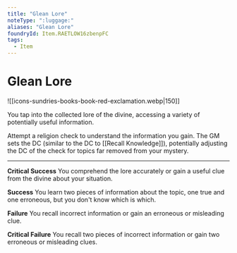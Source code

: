 ```yaml
---
title: "Glean Lore"
noteType: ":luggage:"
aliases: "Glean Lore"
foundryId: Item.RAETLOW16zbenpFC
tags:
  - Item
---
```


# Glean Lore
![[icons-sundries-books-book-red-exclamation.webp|150]]

You tap into the collected lore of the divine, accessing a variety of potentially useful information.

Attempt a religion  check to understand the information you gain. The GM sets the DC (similar to the DC to [[Recall Knowledge]]), potentially adjusting the DC of the check for topics far removed from your mystery.

* * *

**Critical Success** You comprehend the lore accurately or gain a useful clue from the divine about your situation.

**Success** You learn two pieces of information about the topic, one true and one erroneous, but you don't know which is which.

**Failure** You recall incorrect information or gain an erroneous or misleading clue.

**Critical Failure** You recall two pieces of incorrect information or gain two erroneous or misleading clues.
